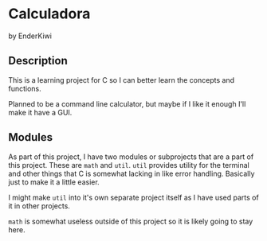 # Calculadora

by EnderKiwi

## Description

This is a learning project for C so I can better learn the concepts and functions.

Planned to be a command line calculator, but maybe if I like it enough I'll make it have a GUI.

## Modules

As part of this project, I have two modules or subprojects that are a part of this project. These are `math` and `util`. `util` provides utility for the terminal and other things that C is somewhat lacking in like error handling. Basically just to make it a little easier.

I might make `util` into it's own separate project itself as I have used parts of it in other projects.

`math` is somewhat useless outside of this project so it is likely going to stay here.
